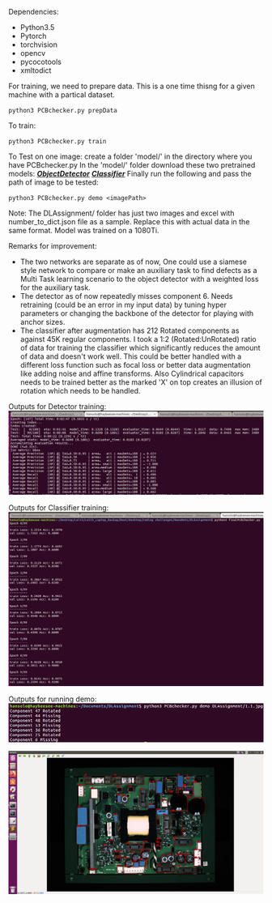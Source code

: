 Dependencies:

- Python3.5
- Pytorch
- torchvision
- opencv
- pycocotools
- xmltodict

For training, we need to prepare data. This is a one time thisng for a given machine with a partical dataset.
```
python3 PCBchecker.py prepData
```

To train:
```
python3 PCBchecker.py train
```

To Test on one image:
create a folder 'model/' in the directory where you have PCBchecker.py
In the 'model/' folder download these two pretrained models:
[***ObjectDetector***](https://1drv.ms/u/s!Au_917wA6i4miiuXax4IPC_vU_pC?e=yFVRRD)
[***Classifier***](https://1drv.ms/u/s!Au_917wA6i4miiy_A0103y14E_Ka?e=8a0lPD)
Finally run the following and pass the path of image to be tested:
```
python3 PCBchecker.py demo <imagePath>
```

Note: The DLAssignment/ folder has just two images and excel with number_to_dict.json file as a sample. Replace this with actual data in the same format. Model was trained on a 1080Ti.

Remarks for improvement: 
- The two networks are separate as of now, One could use a siamese style network to compare or make an auxiliary task to find defects as a Multi Task learning scenario to the object detector with a weighted loss for the auxiliary task.
- The detector as of now repeatedly misses component 6. Needs retraining (could be an error in my input data) by tuning hyper parameters or changing the backbone of the detector for playing with anchor sizes.
- The classifier after augmentation has 212 Rotated components as against 45K regular components. I took a 1:2 (Rotated:UnRotated) ratio of data for training the classifier which significantly reduces the amount of data and doesn't work well. This could be better handled with a different loss function such as focal loss or better data augmentation like adding noise and affine transforms. Also Cylindrical capacitors needs to be trained better as the marked 'X' on top creates an illusion of rotation which needs to be handled.

Outputs for Detector training:
![alt text](https://github.com/LalitPradhan/NanoNetsPCBChecker/blob/master/DLAssignment/detector.png)

Outputs for Classifier training:
![alt text](https://github.com/LalitPradhan/NanoNetsPCBChecker/blob/master/DLAssignment/Classifier.png)

Outputs for running demo:
![alt text](https://github.com/LalitPradhan/NanoNetsPCBChecker/blob/master/DLAssignment/SampleOutputTerminal.png)

![alt text](https://github.com/LalitPradhan/NanoNetsPCBChecker/blob/master/DLAssignment/SampleOutPut.png)
